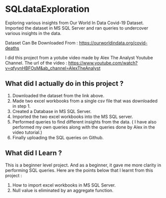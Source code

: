 # SQLdataExploration
Exploring various insights from Our World In Data Covid-19 Dataset. Imported the dataset in MS SQL Server and ran queries to undercover various insights in the data.


Dataset Can Be Downloaded From : https://ourworldindata.org/covid-deaths

I did this project from a yotube video made by Alex The Analyst Youtube Channel. The url of the video : https://www.youtube.com/watch?v=qfyynHBFOsM&ab_channel=AlexTheAnalyst

## What did I actually do in this project ?

1. Downloaded the dataset from the link above.
2. Made two excel workbooks from a single csv file that was downloaded in step 1.
3. Created a Database in MS SQL Server.
4. Imported the two excel workbooks into the MS SQL server.
5. Performed queries to find different insights from the data. ( I have also performed my own queries along with the queries done by Alex in the video tutorial.)
6. Finally uploading the SQL queries on Github.

## What did I Learn ?

This is a beginner level project. And as a beginner, it gave me more clarity in performing SQL queries. Here are the points below that I learnt from this project :

1. How to import excel workbooks in MS SQL Server.
2. Null value is eliminated by an aggregate function.
